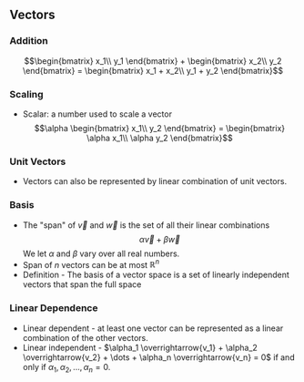 ## Vectors

### Addition
$$\begin{bmatrix}
x_1\\
y_1
\end{bmatrix} + \begin{bmatrix}
x_2\\
y_2
\end{bmatrix} = \begin{bmatrix}
x_1 + x_2\\
y_1 + y_2
\end{bmatrix}$$

### Scaling
 * Scalar: a number used to scale a vector
 $$\alpha \begin{bmatrix}
 x_1\\
 y_2
 \end{bmatrix} = \begin{bmatrix}
 \alpha x_1\\
 \alpha y_2
 \end{bmatrix}$$

### Unit Vectors
 * Vectors can also be represented by linear combination of unit vectors.
 
### Basis
 * The "span" of $\overrightarrow{v}$ and $\overrightarrow{w}$ is the set of all their linear combinations
 $$\alpha \overrightarrow{v} + \beta \overrightarrow{w}$$
 We let $\alpha$ and $\beta$ vary over all real numbers.
 * Span of $n$ vectors can be at most $\mathbb{R}^n$
 * Definition - The basis of a vector space is a set of linearly independent vectors that span the full space

### Linear Dependence
 * Linear dependent - at least one vector can be represented as a linear combination of the other vectors.
 * Linear independent - $\alpha_1 \overrightarrow{v_1} + \alpha_2 \overrightarrow{v_2} + \dots + \alpha_n \overrightarrow{v_n} = 0$ if and only if $\alpha_1, \alpha_2, \dots, \alpha_n = 0$.
